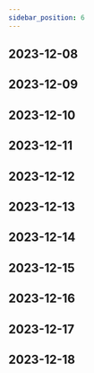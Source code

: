 ```yaml
---
sidebar_position: 6
---
```


## 2023-12-08

## 2023-12-09

## 2023-12-10

## 2023-12-11

## 2023-12-12

## 2023-12-13

## 2023-12-14

## 2023-12-15

## 2023-12-16

## 2023-12-17

## 2023-12-18

